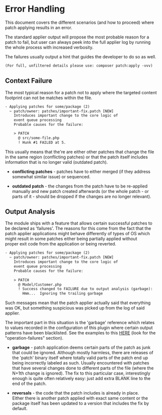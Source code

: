 # Error Handling

This document covers the different scenarios (and how to proceed) where patch applying results in an error.

The standard applier output will propose the most probable reason for a patch to fail, but user can always
peek into the full applier log by running the whole process with increased verbosity.

The failures usually output a hint that guides the developer to do so as well.

```txt
(For full, unfiltered details please use: composer patch:apply -vvv)
```

## Context Failure

The most typical reason for a patch not to apply where the targeted content footprint can not be matches
within the file.

```txt
- Applying patches for some/package (2)
  ~ patch/owner: patches/important-fix.patch [NEW]
    Introduces important change to the core logic of 
    event queue processing
    Probable causes for the failure:

    > PATCH
      @ src/some-file.php
      ! Hunk #1 FAILED at 5.
```

This usually means that the're are either other patches that change the file in the same region 
(conflicting patches) or that the patch itself includes information that is no longer valid (outdated patch).

* **conflicting patches** - patches have to either merged (if they address somewhat similar issue) or sequenced.

* **outdated patch** - the changes from the patch have to be re-applied manually and new patch created 
  afterwards (or the whole patch - or parts of it - should be dropped if the changes are no longer relevant).    

## Output Analysis

The module ships with a feature that allows certain successful patches to be declared as 'failures'. The
reasons for this come from the fact that the patch applier applications might behave differently of types
of OS which might result in some patches either being partially applied without proper exit code from the 
application or being reverted.

```txt
- Applying patches for some/package (2)
  ~ patch/owner: patches/important-fix.patch [NEW]
    Introduces important change to the core logic of 
    event queue processing
    Probable causes for the failure:                                    
                                                                               
    > PATCH                                                             
      @ Model/Customer.php          
      ! Success changed to FAILURE due to output analysis (garbage):
        Hmm...  Ignoring the trailing garbage
```

Such messages mean that the patch applier actually said that everything was OK, but something suspicious
was picked up from the log of said applier.

The important part in this situation is the 'garbage' reference which relates to values recorded in the
configuration of this plugin where certain output patterns have been blacklisted. See the examples to 
this [HERE](./CONFIGURATION.md#structure) (look for the "operation-failures" section).

* **garbage** - patch application deems certain parts of the patch as junk that could be ignored. Although
  mostly harmless, there are releases of the 'patch' binary itself where totally valid parts of the patch
  end up being incorrectly labeled as such. Usually encountered with patches that have several changes done
  to different parts of the file (where the N+1th change is ignored). The fix to this particular case, 
  interestingly enough is quite often relatively easy: just add extra BLANK line to the end of the patch.   
    
* **reversals** - the code that the patch includes is already in place. Either there is another patch applied
  with exact same content or the package itself has been updated to a version that includes the fix by default.
  